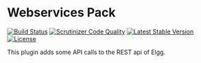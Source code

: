 Webservices Pack
================

[![Build Status](https://scrutinizer-ci.com/g/ColdTrick/ws_pack/badges/build.png?b=master)](https://scrutinizer-ci.com/g/ColdTrick/ws_pack/build-status/master)
[![Scrutinizer Code Quality](https://scrutinizer-ci.com/g/ColdTrick/ws_pack/badges/quality-score.png?b=master)](https://scrutinizer-ci.com/g/ColdTrick/ws_pack/?branch=master)
[![Latest Stable Version](https://poser.pugx.org/coldtrick/ws_pack/v/stable.svg)](https://packagist.org/packages/coldtrick/ws_pack)
[![License](https://poser.pugx.org/coldtrick/ws_pack/license.svg)](https://packagist.org/packages/coldtrick/ws_pack)

This plugin adds some API calls to the REST api of Elgg.
